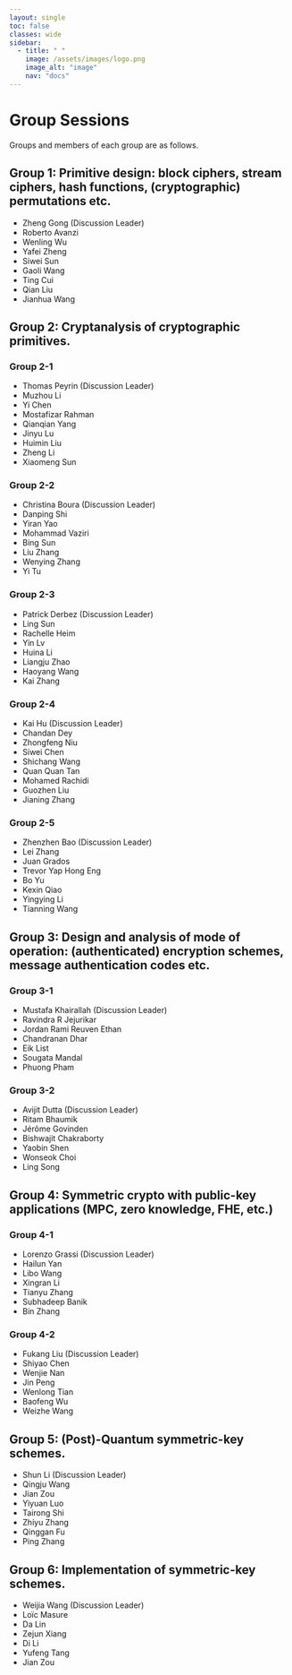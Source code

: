 ```yaml
---
layout: single
toc: false
classes: wide
sidebar:  
  - title: " "   
    image: /assets/images/logo.png
    image_alt: "image"
    nav: "docs"
---
```



# Group Sessions

Groups and members of each group are as follows.
<!-- ### Group A-1 (@Room 513): Cryptanalysis 1  -->

## Group 1: Primitive design: block ciphers, stream ciphers, hash functions, (cryptographic) permutations etc.
* Zheng Gong (Discussion Leader)
* Roberto Avanzi
* Wenling Wu
* Yafei Zheng
* Siwei Sun
* Gaoli Wang
* Ting Cui
* Qian Liu
* Jianhua Wang

## Group 2: Cryptanalysis of cryptographic primitives.
### Group 2-1
* Thomas Peyrin (Discussion Leader)
* Muzhou Li
* Yi Chen
* Mostafizar Rahman 
* Qianqian Yang
* Jinyu Lu
* Huimin Liu
* Zheng Li
* Xiaomeng Sun

### Group 2-2
* Christina Boura (Discussion Leader)
* Danping Shi
* Yiran Yao
* Mohammad Vaziri
* Bing Sun
* Liu Zhang
* Wenying Zhang
* Yi Tu

### Group 2-3
* Patrick Derbez (Discussion Leader)
* Ling Sun
* Rachelle Heim
* Yin Lv
* Huina Li
* Liangju Zhao
* Haoyang Wang
* Kai Zhang

### Group 2-4
* Kai Hu (Discussion Leader)
* Chandan Dey
* Zhongfeng Niu
* Siwei Chen
* Shichang Wang
* Quan Quan Tan
* Mohamed Rachidi
* Guozhen Liu
* Jianing Zhang

### Group 2-5
* Zhenzhen Bao (Discussion Leader)
* Lei Zhang
* Juan Grados
* Trevor Yap Hong Eng
* Bo Yu
* Kexin Qiao
* Yingying Li
* Tianning Wang

## Group 3: Design and analysis of mode of operation: (authenticated) encryption schemes, message authentication codes etc.
### Group 3-1

* Mustafa Khairallah (Discussion Leader)
* Ravindra R Jejurikar
* Jordan Rami Reuven Ethan
* Chandranan Dhar
* Eik List
* Sougata Mandal
* Phuong Pham

### Group 3-2
* Avijit  Dutta (Discussion Leader)
* Ritam Bhaumik                    
* Jérôme  Govinden                 
* Bishwajit Chakraborty            
* Yaobin  Shen                     
* Wonseok Choi                     
* Ling Song                       

## Group 4: Symmetric crypto with public-key applications (MPC, zero knowledge, FHE, etc.)
### Group 4-1
- Lorenzo Grassi (Discussion Leader)
- Hailun Yan
- Libo Wang
- Xingran Li
- Tianyu Zhang
- Subhadeep Banik
- Bin Zhang

### Group 4-2
- Fukang Liu (Discussion Leader)
- Shiyao Chen
- Wenjie Nan
- Jin Peng
- Wenlong Tian
- Baofeng Wu
- Weizhe Wang

## Group 5: (Post)-Quantum symmetric-key schemes.
- Shun Li (Discussion Leader)
- Qingju Wang
- Jian Zou
- Yiyuan Luo
- Tairong Shi
- Zhiyu Zhang
- Qinggan Fu
- Ping Zhang

## Group 6: Implementation of symmetric-key schemes.
- Weijia Wang (Discussion Leader)
- Loïc Masure
- Da Lin
- Zejun Xiang
- Di Li
- Yufeng Tang
- Jian Zou



<!-- ### Group C (@Room: 502): Design and analysis of mode of operation
---
- Kazuhiko Minematsu
- Yusuke Naito
- Akiko Inoue
- Jooyoung Lee
- Wonseok Choi
- Byeonghak Lee
- Eik List -->

<!-- ### Group D (@Room: 501): (Post)-Quantum symmetric-key schemes
---
- Yunwen Liu
- Akinori Hosoyamada
- Carlos Cid
- Siang Meng Sim -->


